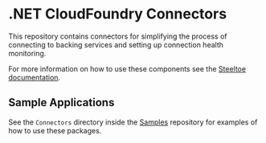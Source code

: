 # .NET CloudFoundry Connectors

This repository contains connectors for simplifying the process of connecting to backing services and setting up connection health monitoring.

For more information on how to use these components see the [Steeltoe documentation](https://steeltoe.io/).

## Sample Applications

See the `Connectors` directory inside the [Samples](https://github.com/SteeltoeOSS/Samples) repository for examples of how to use these packages.
